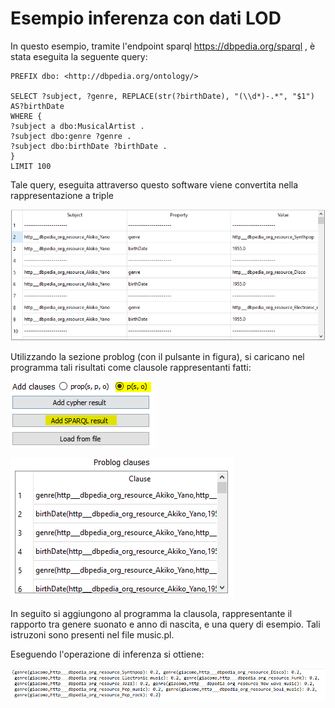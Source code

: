 # Esempio inferenza con dati LOD

In questo esempio, tramite l'endpoint sparql https://dbpedia.org/sparql , è stata eseguita la seguente query:
```
PREFIX dbo: <http://dbpedia.org/ontology/>

SELECT ?subject, ?genre, REPLACE(str(?birthDate), "(\\d*)-.*", "$1") AS?birthDate
WHERE {
?subject a dbo:MusicalArtist .
?subject dbo:genre ?genre .
?subject dbo:birthDate ?birthDate .
}
LIMIT 100
```

Tale query, eseguita attraverso questo software viene convertita nella rappresentazione a triple

![](./img/musicians_triple.PNG)

Utilizzando la sezione problog (con il pulsante in figura), si caricano nel programma tali risultati come clausole rappresentanti fatti:

![](./img/add_musicians_facts.PNG) 

![](./img/musicians_clauses.PNG)

In seguito si aggiungono al programma la clausola, rappresentante il rapporto tra genere suonato e anno di nascita, e una query di esempio. Tali istruzoni sono presenti nel file music.pl.

Eseguendo l'operazione di inferenza si ottiene:

![](./img/music_results.PNG)
